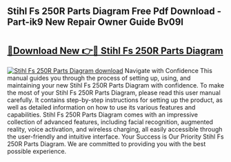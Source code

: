 ## Stihl Fs 250R Parts Diagram Free Pdf Download - Part-ik9 New Repair Owner Guide Bv09I

# <h2><a href="http://dfiffdf.blite.top/?on=Stihl+Fs+250R+Parts+Diagram">🔗Download New 👉🔴 Stihl Fs 250R Parts Diagram</a></h2>

[![Stihl Fs 250R Parts Diagram download](https://i.imgur.com/lujVjoI.png)](http://dfiffdf.blite.top/?on=Stihl+Fs+250R+Parts+Diagram)
Navigate with Confidence This manual guides you through the process of setting up, using, and maintaining your new Stihl Fs 250R Parts Diagram with confidence. To make the most of your Stihl Fs 250R Parts Diagram, please read this user manual carefully. It contains step-by-step instructions for setting up the product, as well as detailed information on how to use its various features and capabilities. Stihl Fs 250R Parts Diagram comes with an impressive collection of advanced features, including facial recognition, augmented reality, voice activation, and wireless charging, all easily accessible through the user-friendly and intuitive interface. Your Success is Our Priority Stihl Fs 250R Parts Diagram. We are committed to providing you with the best possible experience.
